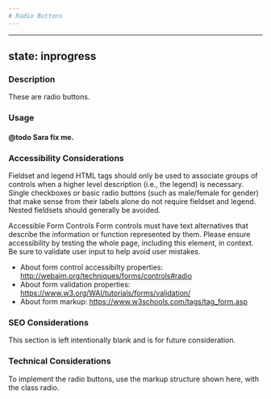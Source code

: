 ```yaml
---
# Radio Buttons
---
```


---
state: inprogress
---

### Description
These are radio buttons.

### Usage
#### @todo Sara fix me.

### Accessibility Considerations
Fieldset and legend HTML tags should only be used to associate groups of controls when a higher level description (i.e., the legend) is necessary. Single checkboxes or basic radio buttons (such as male/female for gender) that make sense from their labels alone do not require fieldset and legend. Nested fieldsets should generally be avoided.

Accessible Form Controls
Form controls must have text alternatives that describe the information or function represented by them. Please ensure accessibility by testing the whole page, including this element, in context. Be sure to validate user input to help avoid user mistakes.
* About form control accessibilty properties: http://webaim.org/techniques/forms/controls#radio
* About form validation properties: https://www.w3.org/WAI/tutorials/forms/validation/
* About form markup: https://www.w3schools.com/tags/tag_form.asp

### SEO Considerations
This section is left intentionally blank and is for future consideration.

### Technical Considerations
To implement the radio buttons, use the markup structure shown here, with the class radio.
